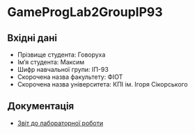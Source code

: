 # GameProgLab2GroupIP93

## Вхідні дані

- Прізвище студента: Говоруха
- Ім’я студента: Максим
- Шифр навчальної групи: ІП-93
- Скорочена назва факультету: ФІОТ
- Скорочена назва університета: КПІ ім. Ігоря Сікорського

## Документація

- [Звіт до лабораторної роботи](/Docs/GovoruhaIP93Lab2.pdf)

